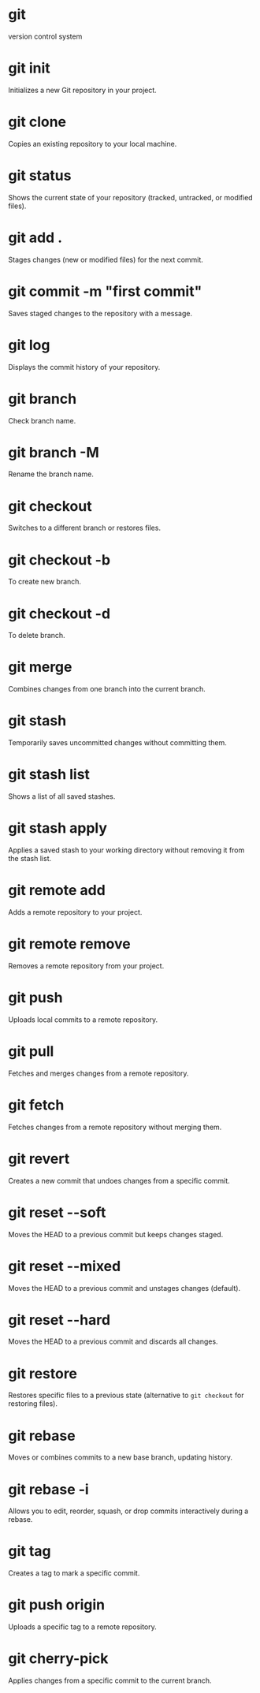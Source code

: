 # git
version control system

# git init
Initializes a new Git repository in your project.

# git clone
Copies an existing repository to your local machine.

# git status
Shows the current state of your repository (tracked, untracked, or modified files).

# git add .
Stages changes (new or modified files) for the next commit.

# git commit -m "first commit"
Saves staged changes to the repository with a message.

# git log
Displays the commit history of your repository.

# git branch
Check branch name.

# git branch -M <branch name>
Rename the branch name.

# git checkout <branch name>
Switches to a different branch or restores files.

# git checkout -b <branch name>
To create new branch.

# git checkout -d <branch name>
To delete branch.

# git merge
Combines changes from one branch into the current branch.

# git stash
Temporarily saves uncommitted changes without committing them.

# git stash list
Shows a list of all saved stashes.

# git stash apply
Applies a saved stash to your working directory without removing it from the stash list.

# git remote add
Adds a remote repository to your project.

# git remote remove
Removes a remote repository from your project.

# git push
Uploads local commits to a remote repository.

# git pull
Fetches and merges changes from a remote repository.

# git fetch
Fetches changes from a remote repository without merging them.

# git revert
Creates a new commit that undoes changes from a specific commit.

# git reset --soft
Moves the HEAD to a previous commit but keeps changes staged.

# git reset --mixed
Moves the HEAD to a previous commit and unstages changes (default).

# git reset --hard
Moves the HEAD to a previous commit and discards all changes.

# git restore
Restores specific files to a previous state (alternative to `git checkout` for restoring files).

# git rebase
Moves or combines commits to a new base branch, updating history.

# git rebase -i
Allows you to edit, reorder, squash, or drop commits interactively during a rebase.

# git tag
Creates a tag to mark a specific commit.

# git push origin <tag>
Uploads a specific tag to a remote repository.

# git cherry-pick
Applies changes from a specific commit to the current branch.
